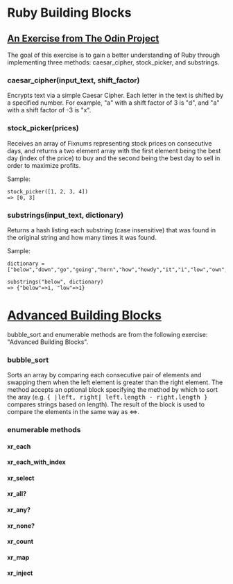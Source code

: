 # Ruby Building Blocks
## [An Exercise from The Odin Project](http://www.theodinproject.com/ruby-programming/building-blocks?ref=lnav)
The goal of this exercise is to gain a better understanding of Ruby through implementing three methods: caesar_cipher, stock_picker, and substrings.

### caesar_cipher(input_text, shift_factor)
Encrypts text via a simple Caesar Cipher. Each letter in the text is shifted by a specified number. For example, "a" with a shift factor of 3 is "d", and "a" with a shift factor of -3 is "x".

### stock_picker(prices)
Receives an array of Fixnums representing stock prices on consecutive days, and returns a two element array with the first element being the best day (index of the price) to buy and the second being the best day to sell in order to maximize profits.

Sample:

```
stock_picker([1, 2, 3, 4])
=> [0, 3]
```

### substrings(input_text, dictionary)
Returns a hash listing each substring (case insensitive) that was found in the original string and how many times it was found.

Sample:

```
dictionary = ["below","down","go","going","horn","how","howdy","it","i","low","own","part","partner","sit"]

substrings("below", dictionary)
=> {"below"=>1, "low"=>1}
```


# [Advanced Building Blocks](http://www.theodinproject.com/ruby-programming/advanced-building-blocks?ref=lnav)
bubble_sort and enumerable methods are from the following exercise: "Advanced Building Blocks".

### bubble_sort
Sorts an array by comparing each consecutive pair of elements and swapping them when the left element is greater than the right element. The method accepts an optional block specifying the method by which to sort the aray (e.g. <tt>{ |left, right| left.length - right.length }</tt> compares strings based on length). The result of the block is used to compare the elements in the same way as <=>.

### enumerable methods
#### xr_each
#### xr_each_with_index
#### xr_select
#### xr_all?
#### xr_any?
#### xr_none?
#### xr_count
#### xr_map
#### xr_inject
